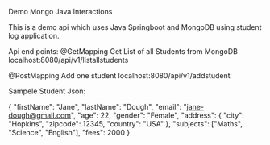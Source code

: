 Demo Mongo Java Interactions

This is a demo api which uses Java Springboot and MongoDB using student log application.

Api end points:
@GetMapping
Get List of all Students from MongoDB
localhost:8080/api/v1/listallstudents

@PostMapping
Add one student
localhost:8080/api/v1/addstudent

Sampele Student Json:

{
"firstName": "Jane",
"lastName": "Dough",
"email": "jane-dough@gmail.com",
"age": 22,
"gender": "Female",
"address": {
"city": "Hopkins",
"zipcode": 12345,
"country": "USA"
},
"subjects": ["Maths", "Science", "English"],
"fees": 2000
}